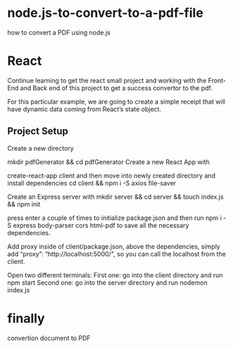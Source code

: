 # node.js-to-convert-to-a-pdf-file
how to convert a PDF using node.js
# React 
Continue learning to get the react small project and working with the Front-End and Back end of this project to get a success convertor to the pdf.

For this particular example, we are going to create a simple receipt that will have dynamic data coming from React’s state object.

## Project Setup
Create a new directory

mkdir pdfGenerator && cd pdfGenerator
Create a new React App with

create-react-app client
and then move into newly created directory and install dependencies
cd client && npm i -S axios file-saver

Create an Express server with 
mkdir server && cd server && touch index.js && npm init

press enter a couple of times to initialize package.json and then run
npm i -S express body-parser cors html-pdf to save all the necessary dependencies.

Add proxy inside of client/package.json, above the dependencies, simply add “proxy”: “http://localhost:5000/", so you can call the localhost from the client.

Open two different terminals: First one: go into the client directory and run npm start
Second one: go into the server directory and run nodemon index.js

# finally 
convertion document to PDF
